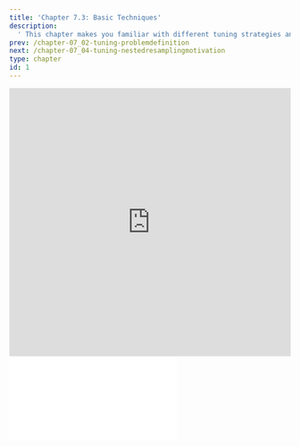 ```yaml
---
title: 'Chapter 7.3: Basic Techniques'
description:
  ' This chapter makes you familiar with different tuning strategies and discusses the advantages and disadvantages of the said strategies. In particular, grid search and random search are presented.'
prev: /chapter-07_02-tuning-problemdefinition
next: /chapter-07_04-tuning-nestedresamplingmotivation
type: chapter
id: 1
---
```


<exercise id="1" title="Video Lecture">

<iframe width="100%" height="480" src="https://www.youtube.com/embed/A1cx4FkS0lw" frameborder="0" allow="accelerometer; autoplay; encrypted-media; gyroscope; picture-in-picture" allowfullscreen></iframe>

</exercise>

<exercise id="2" title="Slides">

<object data="pdfs/7/slides-tuning-basicalgos.pdf" type="application/pdf" style="width:100%;height:480px">
    <embed src="pdfs/7/slides-tuning-basicalgos.pdf" type="application/pdf" />
</object>

</exercise>
